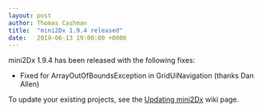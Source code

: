 ```yaml
---
layout: post
author: Thomas Cashman
title:  "mini2Dx 1.9.4 released"
date:   2019-06-13 19:00:00 +0000
---
```


mini2Dx 1.9.4 has been released with the following fixes:

 * Fixed for ArrayOutOfBoundsException in GridUiNavigation (thanks Dan Allen)

To update your existing projects, see the [Updating mini2Dx](https://github.com/mini2Dx/mini2Dx/wiki/Updating-mini2Dx) wiki page.